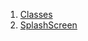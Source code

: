 

1. [Classes](file-___home_harshil_Desktop_open-source_palisadoes_talawa_lib_splash_screen/#classes)
2. [SplashScreen](file-___home_harshil_Desktop_open-source_palisadoes_talawa_lib_splash_screen/SplashScreen-class.html)
